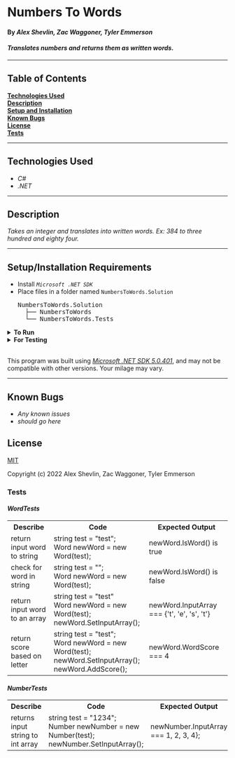 # Numbers To Words

#### By _**Alex Shevlin, Zac Waggoner, Tyler Emmerson**_  

#### _Translates numbers and returns them as written words._  

---

## Table of Contents

**[Technologies Used](#technologies-used)  
[Description](#description)  
[Setup and Installation](#setupinstallation-requirements)  
[Known Bugs](#known-bugs)  
[License](#license)  
[Tests](#tests)**

---
## Technologies Used

* _C#_
* _.NET_

---
## Description

_Takes an integer and translates into written words. Ex: 384 to three hundred and eighty four._

---
## Setup/Installation Requirements

* Install *`Microsoft .NET SDK`*
* Place files in a folder named `NumbersToWords.Solution`
    <pre>NumbersToWords.Solution
    ├── NumbersToWords
    └── NumbersToWords.Tests</pre>
<details>
<summary><strong>To Run</strong></summary>
Navigate to  
   <pre>NumbersToWords.Solution
   ├── <strong>NumbersToWords</strong>
   └── NumbersToWords.Tests</pre>

Run ```$ dotnet run``` in the console
</details>

<details>
<summary><strong>For Testing</strong></summary>
Navigate to  
    <pre>NumbersToWords.Solution
    ├── NumbersToWords
    └── <strong>NumbersToWords.Tests</strong></pre>

Run ```$ dotnet test``` in the console

</details>
<br>

This program was built using *[Microsoft .NET SDK 5.0.401](https://dotnet.microsoft.com/en-us/download/dotnet/5.0)*, and may not be compatible with other versions. Your milage may vary.

---
## Known Bugs

* _Any known issues_
* _should go here_

## License

[MIT](/LICENSE)

Copyright (c) 2022 Alex Shevlin, Zac Waggoner, Tyler Emmerson

### **Tests**

#### *WordTests*

<table>
  <tr>
    <th>Describe</th>
    <th>Code</th>
    <th>Expected Output</th>
  </tr>
  <tr>
    <td>return input word to string</td>
    <td>
    string test = "test";
    <br>
    Word newWord = new Word(test);
    </td>
    <td>newWord.IsWord() is true</td>
  </tr>
    <tr>
    <td>check for word in string</td>
    <td>
    string test = "";
    <br>
    Word newWord = new Word(test);
    </td>
    <td>newWord.IsWord() is false</td>
  </tr>
    <tr>
    <td>return input word to an array</td>
    <td>
    string test = "test"
    <br>
    Word newWord = new Word(test);
    <br>
    newWord.SetInputArray();
    </td>
    <td>newWord.InputArray === {'t', 'e', 's', 't'}</td>
  </tr>
    <tr>
    <td>return score based on letter</td>
    <td>
    string test = "test";
    <br>
    Word newWord = new Word(test);
    <br>
    newWord.SetInputArray();
    <br>
    newWord.AddScore();
    </td>
    <td>newWord.WordScore === 4</td>
  </tr>
</table>

#### *NumberTests*

<table>
  <tr>
    <th>Describe</th>
    <th>Code</th>
    <th>Expected Output</th>
  </tr>
  <tr>
    <td>returns input string to int array</td>
    <td>
      string test = "1234";
    <br>
      Number newNumber = new Number(test);
    <br>
      newNumber.SetInputArray();
    </td>
    <td>newNumber.InputArray === 1, 2, 3, 4};</td>
  </tr>
  <tr>
  </tr>
